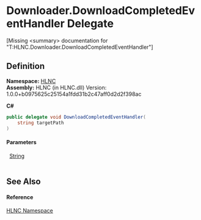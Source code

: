 # Downloader.DownloadCompletedEventHandler Delegate


\[Missing &lt;summary&gt; documentation for "T:HLNC.Downloader.DownloadCompletedEventHandler"\]



## Definition
**Namespace:** <a href="N_HLNC">HLNC</a>  
**Assembly:** HLNC (in HLNC.dll) Version: 1.0.0+b0975625c25154a1fdd31b2c47aff0d2d2f398ac

**C#**
``` C#
public delegate void DownloadCompletedEventHandler(
	string targetPath
)
```



#### Parameters
<dl><dt>  <a href="https://learn.microsoft.com/dotnet/api/system.string" target="_blank" rel="noopener noreferrer">String</a></dt><dd> </dd></dl>

## See Also


#### Reference
<a href="N_HLNC">HLNC Namespace</a>  
